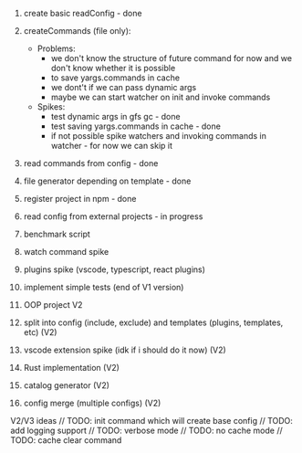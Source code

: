 1. create basic readConfig - done
2. createCommands (file only):

   - Problems:
     - we don't know the structure of future command for now and we don't know whether it is possible
     - to save yargs.commands in cache
     - we dont't if we can pass dynamic args
     - maybe we can start watcher on init and invoke commands
   - Spikes:
     - test dynamic args in gfs gc - done
     - test saving yargs.commands in cache - done
     - if not possible spike watchers and invoking commands in watcher - for now we can skip it

3. read commands from config - done
4. file generator depending on template - done
5. register project in npm - done
6. read config from external projects - in progress
7. benchmark script
8. watch command spike
9. plugins spike (vscode, typescript, react plugins)
10. implement simple tests (end of V1 version)
11. OOP project
    V2
12. split into config (include, exclude) and templates (plugins, templates, etc) (V2)
13. vscode extension spike (idk if i should do it now) (V2)
14. Rust implementation (V2)
15. catalog generator (V2)
16. config merge (multiple configs) (V2)

V2/V3 ideas
// TODO: init command which will create base config
// TODO: add logging support
// TODO: verbose mode
// TODO: no cache mode
// TODO: cache clear command

